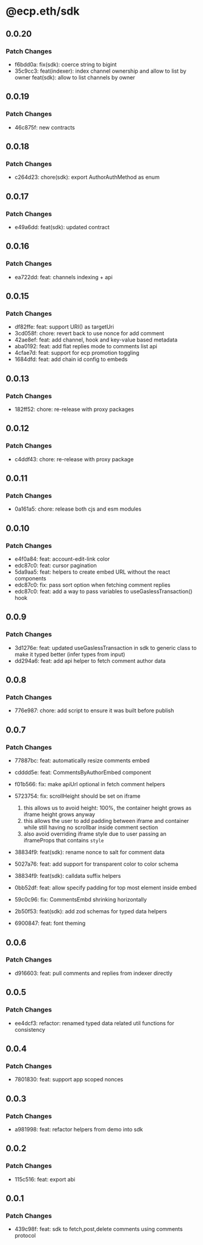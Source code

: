 # @ecp.eth/sdk

## 0.0.20

### Patch Changes

- f6bdd0a: fix(sdk): coerce string to bigint
- 35c9cc3: feat(indexer): index channel ownership and allow to list by owner
  feat(sdk): allow to list channels by owner

## 0.0.19

### Patch Changes

- 46c875f: new contracts

## 0.0.18

### Patch Changes

- c264d23: chore(sdk): export AuthorAuthMethod as enum

## 0.0.17

### Patch Changes

- e49a6dd: feat(sdk): updated contract

## 0.0.16

### Patch Changes

- ea722dd: feat: channels indexing + api

## 0.0.15

### Patch Changes

- df82ffe: feat: support URI() as targetUri
- 3cd058f: chore: revert back to use nonce for add comment
- 42ae8ef: feat: add channel, hook and key-value based metadata
- aba0192: feat: add flat replies mode to comments list api
- 4cfae7d: feat: support for ecp promotion toggling
- 1684dfd: feat: add chain id config to embeds

## 0.0.13

### Patch Changes

- 182ff52: chore: re-release with proxy packages

## 0.0.12

### Patch Changes

- c4ddf43: chore: re-release with proxy package

## 0.0.11

### Patch Changes

- 0a161a5: chore: release both cjs and esm modules

## 0.0.10

### Patch Changes

- e4f0a84: feat: account-edit-link color
- edc87c0: feat: cursor pagination
- 5da9aa5: feat: helpers to create embed URL without the react components
- edc87c0: fix: pass sort option when fetching comment replies
- edc87c0: feat: add a way to pass variables to useGaslessTransaction() hook

## 0.0.9

### Patch Changes

- 3d1276e: feat: updated useGaslessTransaction in sdk to generic class to make it typed better (infer types from input)
- dd294a6: feat: add api helper to fetch comment author data

## 0.0.8

### Patch Changes

- 776e987: chore: add script to ensure it was built before publish

## 0.0.7

### Patch Changes

- 77887bc: feat: automatically resize comments embed
- cdddd5e: feat: CommentsByAuthorEmbed component
- f01b566: fix: make apiUrl optional in fetch comment helpers
- 5723754: fix: scrollHeight should be set on iframe

  1. this allows us to avoid height: 100%, the container height grows as iframe height grows anyway
  2. this allows the user to add padding between iframe and container while still having no scrollbar inside comment section
  3. also avoid overriding iframe style due to user passing an iframeProps that contains `style`

- 38834f9: feat(sdk): rename nonce to salt for comment data
- 5027a76: feat: add support for transparent color to color schema
- 38834f9: feat(sdk): calldata suffix helpers
- 0bb52df: feat: allow specify padding for top most element inside embed
- 59c0c96: fix: CommentsEmbd shrinking horizontally
- 2b50f53: feat(sdk): add zod schemas for typed data helpers
- 6900847: feat: font theming

## 0.0.6

### Patch Changes

- d916603: feat: pull comments and replies from indexer directly

## 0.0.5

### Patch Changes

- ee4dcf3: refactor: renamed typed data related util functions for consistency

## 0.0.4

### Patch Changes

- 7801830: feat: support app scoped nonces

## 0.0.3

### Patch Changes

- a981998: feat: refactor helpers from demo into sdk

## 0.0.2

### Patch Changes

- 115c516: feat: export abi

## 0.0.1

### Patch Changes

- 439c98f: feat: sdk to fetch,post,delete comments using comments protocol
